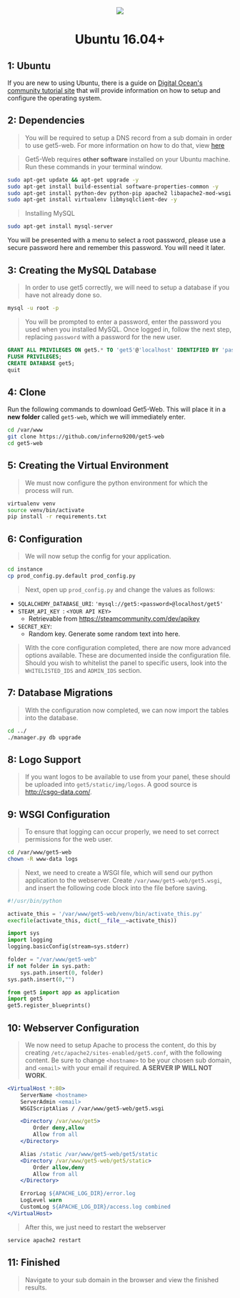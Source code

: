<p align="center">
<img src="http://i.imgur.com/iqvMAWb.png">
</p>

<h1 align="center">Ubuntu 16.04+</h1>

## 1: Ubuntu

If you are new to using Ubuntu, there is a guide on [Digital Ocean's community tutorial site](https://www.digitalocean.com/community/tutorials/initial-server-setup-with-ubuntu-14-04) that will provide information on how to setup and configure the operating system.

## 2: Dependencies

> You will be required to setup a DNS record from a sub domain in order to use get5-web. For more information on how to do that, view [here](https://www.namecheap.com/support/knowledgebase/article.aspx/319/2237/how-can-i-set-up-an-a-address-record-for-my-domain)

> Get5-Web requires **other software** installed on your Ubuntu machine. Run these commands in your terminal window.

```sh
sudo apt-get update && apt-get upgrade -y
sudo apt-get install build-essential software-properties-common -y
sudo apt-get install python-dev python-pip apache2 libapache2-mod-wsgi -y
sudo apt-get install virtualenv libmysqlclient-dev -y
```

> Installing  MySQL

```sh
sudo apt-get install mysql-server
```

You will be presented with a menu to select a root password, please use a secure password here and remember this password. You will need it later.

## 3: Creating the MySQL Database

> In order to use get5 correctly, we will need to setup a database if you have not already done so.

```sh
mysql -u root -p
```

> You will be prompted to enter a password, enter the password you used when you installed MySQL. Once logged in, follow the next step, replacing `password` with a password for the new user.

```sql
GRANT ALL PRIVILEGES ON get5.* TO 'get5'@'localhost' IDENTIFIED BY 'password';
FLUSH PRIVILEGES;
CREATE DATABASE get5;
quit
```

## 4: Clone

Run the following commands to download Get5-Web. This will place it in a **new folder** called `get5-web`, which we will immediately enter.

```sh
cd /var/www
git clone https://github.com/inferno9200/get5-web
cd get5-web
```

## 5: Creating the Virtual Environment

> We must now configure the python environment for which the process will run.

```sh
virtualenv venv
source venv/bin/activate
pip install -r requirements.txt
```

## 6: Configuration

> We will now setup the config for your application.

```sh
cd instance
cp prod_config.py.default prod_config.py
```

> Next, open up `prod_config.py` and change the values as follows:

- `SQLALCHEMY_DATABASE_URI`: `'mysql://get5:<password>@localhost/get5'`
- `STEAM_API_KEY `: `<YOUR API KEY>`
  - Retrievable from https://steamcommunity.com/dev/apikey
- `SECRET_KEY`:
  - Random key. Generate some random text into here.

> With the core configuration completed, there are now more advanced options available. These are documented inside the configuration file. Should you wish to whitelist the panel to specific users, look into the `WHITELISTED_IDS` and `ADMIN_IDS` section.

## 7: Database Migrations

> With the configuration now completed, we can now import the tables into the database.

```sh
cd ../
./manager.py db upgrade
```

## 8: Logo Support

> If you want logos to be available to use from your panel, these should be uploaded into `get5/static/img/logos`. A good source is http://csgo-data.com/.

## 9: WSGI Configuration

> To ensure that logging can occur properly, we need to set correct permissions for the web user.

```sh
cd /var/www/get5-web
chown -R www-data logs
```

> Next, we need to create a WSGI file, which will send our python application to the webserver. Create `/var/www/get5-web/get5.wsgi`, and insert the following code block into the file before saving.

```python
#!/usr/bin/python

activate_this = '/var/www/get5-web/venv/bin/activate_this.py'
execfile(activate_this, dict(__file__=activate_this))

import sys
import logging
logging.basicConfig(stream=sys.stderr)

folder = "/var/www/get5-web"
if not folder in sys.path:
    sys.path.insert(0, folder)
sys.path.insert(0,"")

from get5 import app as application
import get5
get5.register_blueprints()
```

## 10: Webserver Configuration

> We now need to setup Apache to process the content, do this by creating `/etc/apache2/sites-enabled/get5.conf`, with the following content. Be sure to change `<hostname>` to be your chosen sub domain, and `<email>` with your email if required. **A SERVER IP WILL NOT WORK**.

```apache
<VirtualHost *:80>
	ServerName <hostname>
	ServerAdmin <email>
	WSGIScriptAlias / /var/www/get5-web/get5.wsgi

	<Directory /var/www/get5>
		Order deny,allow
		Allow from all
	</Directory>

	Alias /static /var/www/get5-web/get5/static
	<Directory /var/www/get5-web/get5/static>
		Order allow,deny
		Allow from all
	</Directory>

	ErrorLog ${APACHE_LOG_DIR}/error.log
	LogLevel warn
	CustomLog ${APACHE_LOG_DIR}/access.log combined
</VirtualHost>
```

> After this, we just need to restart the webserver

```sh
service apache2 restart
```

## 11: Finished

> Navigate to your sub domain in the browser and view the finished results.
